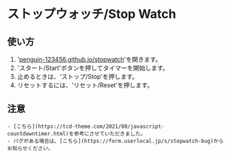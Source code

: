 # ストップウォッチ/Stop Watch
## 使い方
1. '[penguin-123456.github.io/stopwatch](https://penguin-123456.github.io/stopwatch)'を開きます。
2. 'スタート/Start'ボタンを押してタイマーを開始します。
3. 止めるときは、'ストップ/Stop'を押します。
4. リセットするには、'リセット/Reset'を押します。
## 注意
    - [こちら](https://tcd-theme.com/2021/08/javascript-countdowntimer.html)を参考にさせていただきました。
    - バグがある場合は、[こちら](https://form.userlocal.jp/s/stopwatch-bug)からお知らせください。
